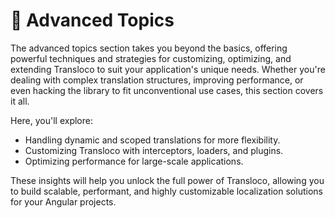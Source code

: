 # 🧠 Advanced Topics

The advanced topics section takes you beyond the basics, offering powerful techniques and strategies for customizing, optimizing, and extending Transloco to suit your application's unique needs. Whether you're dealing with complex translation structures, improving performance, or even hacking the library to fit unconventional use cases, this section covers it all.

Here, you'll explore:

* Handling dynamic and scoped translations for more flexibility.
* Customizing Transloco with interceptors, loaders, and plugins.
* Optimizing performance for large-scale applications.

These insights will help you unlock the full power of Transloco, allowing you to build scalable, performant, and highly customizable localization solutions for your Angular projects.
